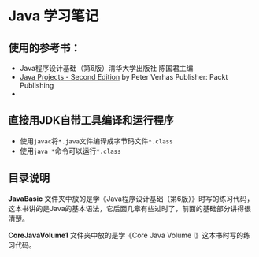 # Java 学习笔记
## 使用的参考书：
- Java程序设计基础（第6版）清华大学出版社 陈国君主编
- [Java Projects - Second Edition](https://learning.oreilly.com/library/view/java-projects-/9781789131895/) by Peter Verhas Publisher: Packt Publishing
- 
## 直接用JDK自带工具编译和运行程序
- 使用`javac`将`*.java`文件编译成字节码文件`*.class`
- 使用`java *`命令可以运行`*.class`

## 目录说明

**JavaBasic** 文件夹中放的是学《Java程序设计基础（第6版）》时写的练习代码，这本书讲的是Java的基本语法，它后面几章有些过时了，前面的基础部分讲得很清楚。

**CoreJavaVolume1** 文件夹中放的是学《Core Java Volume I》这本书时写的练习代码。